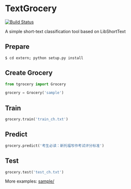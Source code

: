 TextGrocery
===========

[![Build Status](https://travis-ci.org/2shou/TextGrocery.svg?branch=master)](https://travis-ci.org/2shou/TextGrocery)

A simple short-text classification tool based on LibShortText

Prepare
-------

    $ cd extern; python setup.py install

Create Grocery
--------------

```python
from tgrocery import Grocery

grocery = Grocery('sample')
```

Train
--------

```python
grocery.train('train_ch.txt')
```

Predict
-------

```python
grocery.predict('考生必读：新托福写作考试评分标准')
```

Test
----

```python
grocery.test('test_ch.txt')
```

More examples: [sample/](sample/)
